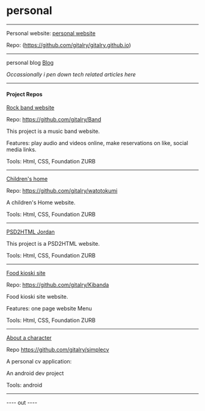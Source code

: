 # personal
****
 Personal website: [personal website](http://gitalry.github.io)  
 
 Repo: (https://github.com/gitalry/gitalry.github.io)
 
 ****
 personal blog [Blog](http://gitalry.github.io/gitari)
 
 *Occassionally i pen down tech related articles here*
****
#### Project Repos
[Rock band website](http://rockband.bitballoon.com) 

Repo: https://github.com/gitalry/Band

This project is a music band website.

Features: play audio and videos online, make reservations on like, social media links.

Tools: Html, CSS, Foundation ZURB 

***
[Children's home](http://watoto.bitballoon.com/)

Repo: https://github.com/gitalry/watotokumi

A children's Home website.

Tools: Html, CSS, Foundation ZURB 
****
[PSD2HTML Jordan]( http://seamstress-claire-32857.bitballoon.com)

This project is a PSD2HTML website.


Tools: Html, CSS, Foundation ZURB 
****
[Food kioski site](http://timber-grader-ada-83842.bitballoon.com/)

Repo: https://github.com/gitalry/Kibanda

Food kioski site website.

Features: one page website Menu

Tools: Html, CSS, Foundation ZURB 
****
[About a character]( http://bit.ly/25IwVxi)

Repo https://github.com/gitalry/simplecv

A personal cv application:

An android dev project

Tools:  android

***
---- out ----
